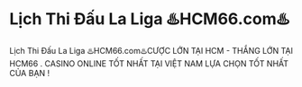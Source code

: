 # Lịch Thi Đấu La Liga ♨️HCM66.com♨️

Lịch Thi Đấu La Liga ♨️HCM66.com♨️CƯỢC LỚN TẠI HCM - THẮNG LỚN TẠI HCM66 . CASINO ONLINE TỐT NHẤT TẠI VIỆT NAM LỰA CHỌN TỐT NHẤT CỦA BẠN !